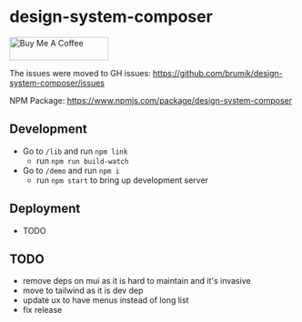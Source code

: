 # design-system-composer

<a href="https://www.buymeacoffee.com/brumik" target="_blank"><img src="https://cdn.buymeacoffee.com/buttons/default-orange.png" alt="Buy Me A Coffee" height="41" width="174"></a>

The issues were moved to GH issues: https://github.com/brumik/design-system-composer/issues

NPM Package: https://www.npmjs.com/package/design-system-composer

## Development

- Go to `/lib` and run `npm link`
  - run `npm run build-watch`
- Go to `/demo` and run `npm i`
  - run `npm start` to bring up development server

## Deployment

- TODO

## TODO

- remove deps on mui as it is hard to maintain and it's invasive
- move to tailwind as it is dev dep
- update ux to have menus instead of long list
- fix release

